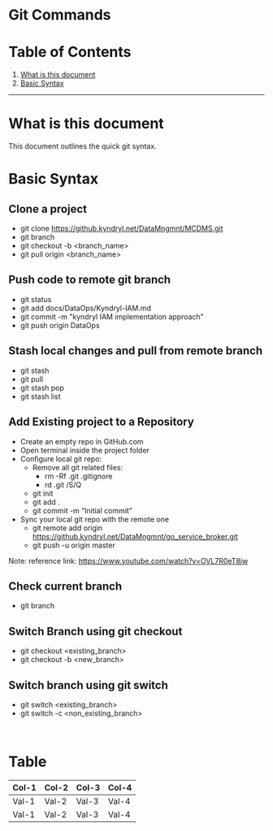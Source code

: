 # Git Commands

# Table of Contents
1. [What is this document](#purpose)
1. [Basic Syntax](#basicSyntax)

---
# What is this document <a name="purpose"></a>
This document outlines the quick git syntax. 

# Basic Syntax <a name="basicSyntax"></a>
## Clone a project
- git clone https://github.kyndryl.net/DataMngmnt/MCDMS.git 
- git branch 
- git checkout -b <branch_name>    
- git pull origin <branch_name>    

## Push code to remote git branch
- git status     
- git add docs/DataOps/Kyndryl-IAM.md  
- git commit -m "kyndryl IAM implementation approach"  
- git push origin DataOps

## Stash local changes and pull from remote branch
- git stash
- git pull
- git stash pop 
- git stash list

## Add Existing project to a Repository    
- Create an empty repo in GitHub.com
- Open terminal inside the project folder
- Configure local git repo:
    - Remove all git related files: 
        - rm -Rf .git .gitignore
        - rd .git /S/Q
    - git init
    - git add .
    - git commit -m “Initial commit”
- Sync your local git repo with the remote one
    - git remote add origin https://github.kyndryl.net/DataMngmnt/go_service_broker.git
    - git push -u origin master <br> 

Note: reference link: https://www.youtube.com/watch?v=OVL7R0eT8jw

## Check current branch
- git branch
    
## Switch Branch using git checkout
- git checkout <existing_branch> <br>
- git checkout -b <new_branch> 

## Switch branch using git switch
- git switch <existing_branch>
- git switch -c <non_existing_branch>

<br>

# Table
| Col-1 | Col-2 | Col-3 | Col-4 |
| ---- | ---- | ---- | ---- |
| Val-1 | Val-2| Val-3 | Val-4 |
| Val-1 | Val-2| Val-3 | Val-4 |


